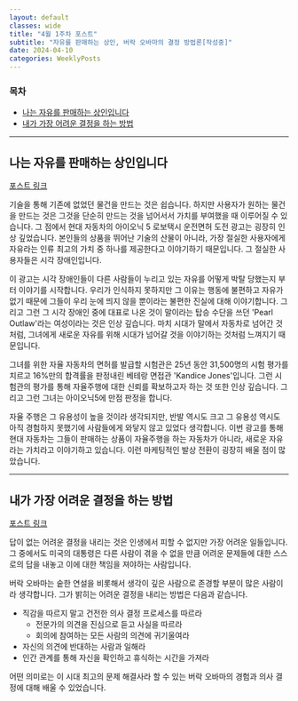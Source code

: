 ```yaml
---
layout: default
classes: wide
title: "4월 1주차 포스트"
subtitle: "자유를 판매하는 상인, 버락 오바마의 결정 방법론[작성중]"
date: 2024-04-10
categories: WeeklyPosts
---
```


### 목차

- [나는 자유를 판매하는 상인입니다](#나는-자유를-판매하는-상인입니다)
- [내가 가장 어려운 결정을 하는 방법](#내가-가장-어려운-결정을-하는-방법)

---

## 나는 자유를 판매하는 상인입니다

[포스트 링크](https://www.youtube.com/watch?v=d6e41W6ZjtY)

기술을 통해 기존에 없었던 물건을 만드는 것은 쉽습니다. 하지만 사용자가 원하는 물건을 만드는 것은 그것을 단순히 만드는 것을 넘어서서 가치를 부여했을 때 이루어질 수 있습니다. 그 점에서 현대 자동차의 아이오닉 5 로보택시 운전면허 도전 광고는 굉장히 인상 깊었습니다. 본인들의 상품을 뛰어난 기술의 산물이 아니라, 가장 절실한 사용자에게 자유라는 인류 최고의 가치 중 하나를 제공한다고 이야기하기 때문입니다. 그 절실한 사용자들은 시각 장애인입니다.

이 광고는 시각 장애인들이 다른 사람들이 누리고 있는 자유를 어떻게 박탈 당했는지 부터 이야기를 시작합니다. 우리가 인식하지 못하지만 그 이유는 행동에 불편하고 자유가 없기 때문에 그들이 우리 눈에 띄지 않을 뿐이라는 불편한 진실에 대해 이야기합니다. 그리고 그런 그 시각 장애인 중에 대표로 나온 것이 말이라는 탑승 수단을 쓰던 'Pearl Outlaw'라는 여성이라는 것은 인상 깊습니다. 마치 시대가 말에서 자동차로 넘어간 것처럼, 그녀에게 새로운 자유를 위해 시대가 넘어갈 것을 이야기하는 것처럼 느껴지기 때문입니다.

그녀를 위한 자율 자동차의 면허를 발급할 시험관은 25년 동안 31,500명의 시험 평가를 치르고 16%만의 합격률을 판정내린 베테랑 면접관 'Kandice Jones'입니다. 그런 시험관의 평가를 통해 자율주행에 대한 신뢰를 확보하고자 하는 것 또한 인상 깊습니다. 그리고 그런 그녀는 아이오닉5에 만점 판정을 합니다.

자율 주행은 그 유용성이 높을 것이라 생각되지만, 반발 역시도 크고 그 유용성 역시도 아직 경험하지 못했기에 사람들에게 와닿지 않고 있었다 생각합니다. 이번 광고를 통해 현대 자동차는 그들이 판매하는 상품이 자율주행을 하는 자동차가 아니라, 새로운 자유라는 가치라고 이야기하고 있습니다. 이런 마케팅적인 발상 전환이 굉장히 배울 점이 많았습니다.

---

## 내가 가장 어려운 결정을 하는 방법

[포스트 링크](https://barackobama.medium.com/how-i-approach-the-toughest-decisions-dc1b165cdf2d)

답이 없는 어려운 결정을 내리는 것은 인생에서 피할 수 없지만 가장 어려운 일들입니다. 그 중에서도 미국의 대통령은 다른 사람이 겪을 수 없을 만큼 어려운 문제들에 대한 스스로의 답을 내놓고 이에 대한 책임을 져야하는 사람입니다.

버락 오바마는 숱한 연설을 비롯해서 생각이 깊은 사람으로 존경할 부분이 많은 사람이라 생각합니다. 그가 밝히는 어려운 결정을 내리는 방법은 다음과 같습니다.

- 직감을 따르지 말고 건전한 의사 결정 프로세스를 따르라
  - 전문가의 의견을 진심으로 듣고 사실을 따르라
  - 회의에 참여하는 모든 사람의 의견에 귀기울여라
- 자신의 의견에 반대하는 사람과 일해라
- 인간 관계를 통해 자신을 확인하고 휴식하는 시간을 가져라

어떤 의미로는 이 시대 최고의 문제 해결사라 할 수 있는 버락 오바마의 경험과 의사 결정에 대해 배울 수 있었습니다.
